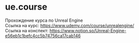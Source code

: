 # ue.course
Прохождение курса по Unreal Engine  
Ссылка на курс: https://www.udemy.com/course/unrealengine/  
Ссылка на конспект: https://www.notion.so/Unreal-Engine-e56eb1c1befc4cc5b74756ca17cab146
